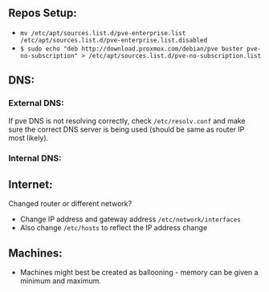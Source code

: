 ## Repos Setup:
* `mv /etc/apt/sources.list.d/pve-enterprise.list /etc/apt/sources.list.d/pve-enterprise.list.disabled`
* `$ sudo echo "deb http://download.proxmox.com/debian/pve buster pve-no-subscription" > /etc/apt/sources.list.d/pve-no-subscription.list`

## DNS:
### External DNS:
If pve DNS is not resolving correctly, check `/etc/resolv.conf` and make sure the correct DNS server is being used (should be same as router IP most likely).
### Internal DNS:

## Internet:
Changed router or different network?
* Change IP address and gateway address `/etc/network/interfaces`
* Also change `/etc/hosts` to reflect the IP address change

## Machines:
* Machines might best be created as ballooning - memory can be given a minimum and maximum.
